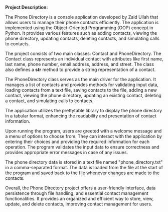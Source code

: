 **Project Description:**

The Phone Directory is a console application developed by Zaid Ullah that allows users to manage their phone contacts efficiently. The application is implemented using the Object-Oriented Programming (OOP) concept in Python. It provides various features such as adding contacts, viewing the phone directory, updating contacts, deleting contacts, and simulating calls to contacts.

The project consists of two main classes: Contact and PhoneDirectory. The Contact class represents an individual contact with attributes like first name, last name, phone number, email address, address, and street. The class also defines a __str__ method to provide a string representation of a contact.

The PhoneDirectory class serves as the main driver for the application. It manages a list of contacts and provides methods for validating input data, loading contacts from a text file, saving contacts to the file, adding a new contact, viewing the phone directory, updating an existing contact, deleting a contact, and simulating calls to contacts.

The application utilizes the prettytable library to display the phone directory in a tabular format, enhancing the readability and presentation of contact information.

Upon running the program, users are greeted with a welcome message and a menu of options to choose from. They can interact with the application by entering their choices and providing the required information for each operation. The program validates the input data to ensure correctness and provides appropriate error messages in case of any issues.

The phone directory data is stored in a text file named "phone_directory.txt" in a comma-separated format. The data is loaded from the file at the start of the program and saved back to the file whenever changes are made to the contacts.

Overall, the Phone Directory project offers a user-friendly interface, data persistence through file handling, and essential contact management functionalities. It provides an organized and efficient way to store, view, update, and delete contacts, improving contact management for users.